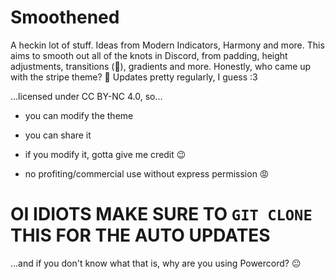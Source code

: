 # Smoothened
A heckin lot of stuff. Ideas from Modern Indicators, Harmony and more. This aims to smooth out all of the knots in Discord, from padding, height adjustments, transitions (🙏), gradients and more. Honestly, who came up with the stripe theme? 🤢 Updates pretty regularly, I guess :3

...licensed under CC BY-NC 4.0, so...

- you can modify the theme
- you can share it

- if you modify it, gotta give me credit 😉
- no profiting/commercial use without express permission 😡


# OI IDIOTS MAKE SURE TO `GIT CLONE` THIS FOR THE AUTO UPDATES
...and if you don't know what that is, why are you using Powercord? 😐

